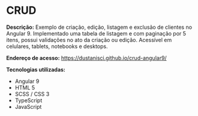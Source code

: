 # CRUD

<b>Descrição:</b> Exemplo de criação, edição, listagem e exclusão de clientes no Angular 9. Implementado uma tabela de listagem e com paginação por 5 itens, possui validações no ato da criação ou edição. Acessível em celulares, tablets, notebooks e desktops.

<b>Endereço de acesso:</b> https://dustanisci.github.io/crud-angular9/

<b>Tecnologias utilizadas:</b>
<ul>
  <li>Angular 9</li>
  <li>HTML 5 </li>
  <li>SCSS / CSS 3</li>
  <li>TypeScript</li>
  <li>JavaScript</li>
</ul>
